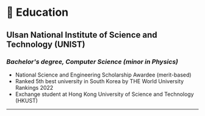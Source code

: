 # 📖 Education

## Ulsan National Institute of Science and Technology (UNIST)

### ***Bachelor's degree, Computer Science (minor in Physics)***

* National Science and Engineering Scholarship Awardee (merit-based)
* Ranked 5th best university in South Korea by THE World University Rankings 2022
* Exchange student at Hong Kong University of Science and Technology (HKUST)

---
